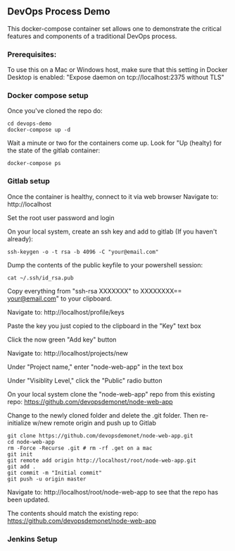 ## DevOps Process Demo

This docker-compose container set allows one to demonstrate the critical features and components of a traditional DevOps process.

### Prerequisites:

To use this on a Mac or Windows host, make sure that this setting in Docker Desktop is enabled:
"Expose daemon on tcp://localhost:2375 without TLS"

### Docker compose setup

Once you've cloned the repo do:
```
cd devops-demo
docker-compose up -d
```

Wait a minute or two for the containers come up.
Look for "Up (healty) for the state of the gitlab container:
```
docker-compose ps
```

### Gitlab setup

Once the container is healthy, connect to it via web browser
Navigate to: http://localhost

Set the root user password and login

On your local system, create an ssh key and add to gitlab (If you haven't already):
```
ssh-keygen -o -t rsa -b 4096 -C "your@email.com"
```

Dump the contents of the public keyfile to your powershell session:
```
cat ~/.ssh/id_rsa.pub
```

Copy everything from "ssh-rsa XXXXXXX" to XXXXXXXX== your@email.com" to your clipboard.

Navigate to: http://localhost/profile/keys

Paste the key you just copied to the clipboard in the "Key" text box

Click the now green "Add key" button

Navigate to: http://localhost/projects/new

Under "Project name," enter "node-web-app" in the text box

Under "Visiblity Level," click the "Public" radio button

On your local system clone the "node-web-app" repo from this existing repo: https://github.com/devopsdemonet/node-web-app

Change to the newly cloned folder and delete the .git folder. Then re-initialize w/new remote origin and push up to Gitlab
```
git clone https://github.com/devopsdemonet/node-web-app.git
cd node-web-app
rm -Force -Recurse .git # rm -rf .get on a mac
git init
git remote add origin http://localhost/root/node-web-app.git
git add .
git commit -m "Initial commit"
git push -u origin master
```

Navigate to: http://localhost/root/node-web-app to see that the repo has been updated.

The contents should match the existing repo: https://github.com/devopsdemonet/node-web-app

### Jenkins Setup


